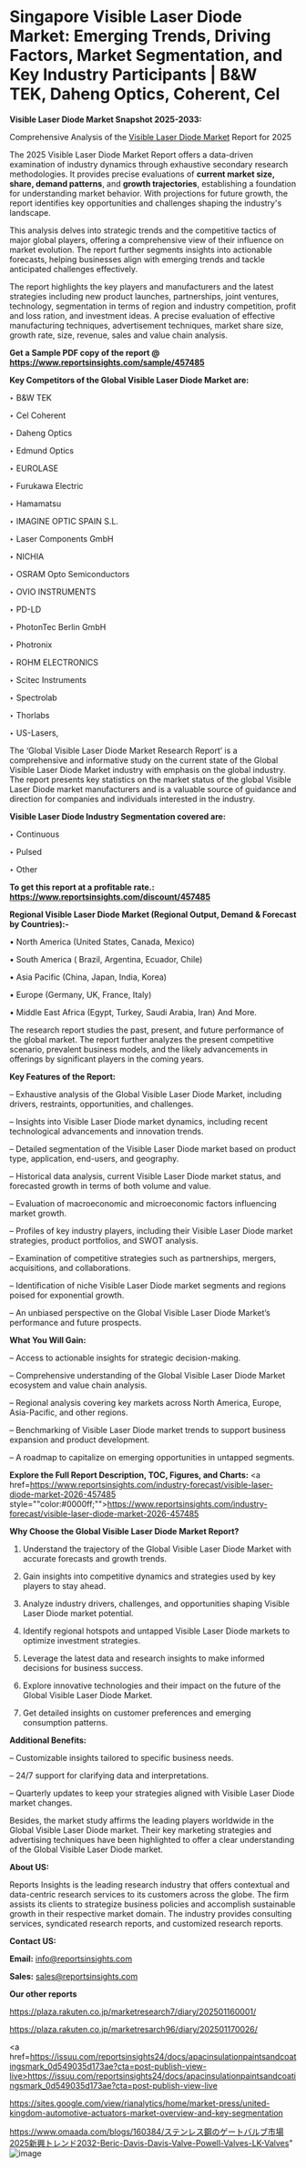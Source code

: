 # Singapore Visible Laser Diode Market: Emerging Trends, Driving Factors, Market Segmentation, and Key Industry Participants | B&W TEK, Daheng Optics, Coherent, Cel

<strong>Visible Laser Diode Market Snapshot 2025-2033:</strong>

Comprehensive Analysis of the <a href=https://www.reportsinsights.com/sample/457485>Visible Laser Diode Market</a> Report for 2025

The 2025 Visible Laser Diode Market Report offers a data-driven examination of industry dynamics through exhaustive secondary research methodologies. It provides precise evaluations of <strong>current market size, share, demand patterns</strong>, and <strong>growth trajectories</strong>, establishing a foundation for understanding market behavior. With projections for future growth, the report identifies key opportunities and challenges shaping the industry's landscape.

This analysis delves into strategic trends and the competitive tactics of major global players, offering a comprehensive view of their influence on market evolution. The report further segments insights into actionable forecasts, helping businesses align with emerging trends and tackle anticipated challenges effectively.

The report highlights the key players and manufacturers and the latest strategies including new product launches, partnerships, joint ventures, technology, segmentation in terms of region and industry competition, profit and loss ration, and investment ideas. A precise evaluation of effective manufacturing techniques, advertisement techniques, market share size, growth rate, size, revenue, sales and value chain analysis.

<strong>Get a Sample PDF copy of the report @ <a href=https://www.reportsinsights.com/sample/457485 style=color:#0000ff;>https://www.reportsinsights.com/sample/457485</a></strong>

<strong>Key Competitors of the Global Visible Laser Diode Market are:</strong>

‣ B&W TEK

‣ Cel Coherent

‣ Daheng Optics

‣ Edmund Optics

‣ EUROLASE

‣ Furukawa Electric

‣ Hamamatsu

‣ IMAGINE OPTIC SPAIN S.L.

‣ Laser Components GmbH

‣ NICHIA

‣ OSRAM Opto Semiconductors

‣ OVIO INSTRUMENTS

‣ PD-LD

‣ PhotonTec Berlin GmbH

‣ Photronix

‣ ROHM ELECTRONICS

‣ Scitec Instruments

‣ Spectrolab

‣ Thorlabs

‣ US-Lasers,

The ‘Global Visible Laser Diode Market Research Report’ is a comprehensive and informative study on the current state of the Global Visible Laser Diode Market industry with emphasis on the global industry. The report presents key statistics on the market status of the global Visible Laser Diode market manufacturers and is a valuable source of guidance and direction for companies and individuals interested in the industry.

<strong>Visible Laser Diode Industry Segmentation covered are:</strong>

‣ Continuous

‣ Pulsed

‣ Other

<strong>To get this report at a profitable rate.: <a href=https://www.reportsinsights.com/discount/457485 style=color:#0000ff;>https://www.reportsinsights.com/discount/457485</a></strong>

<strong>Regional Visible Laser Diode Market (Regional Output, Demand &amp; Forecast by Countries):-</strong>

• North America (United States, Canada, Mexico)

• South America ( Brazil, Argentina, Ecuador, Chile)

• Asia Pacific (China, Japan, India, Korea)

• Europe (Germany, UK, France, Italy)

• Middle East Africa (Egypt, Turkey, Saudi Arabia, Iran) And More.

The research report studies the past, present, and future performance of the global market. The report further analyzes the present competitive scenario, prevalent business models, and the likely advancements in offerings by significant players in the coming years.

<strong>Key Features of the Report:</strong>

– Exhaustive analysis of the Global Visible Laser Diode Market, including drivers, restraints, opportunities, and challenges.

– Insights into Visible Laser Diode market dynamics, including recent technological advancements and innovation trends.

– Detailed segmentation of the Visible Laser Diode market based on product type, application, end-users, and geography.

– Historical data analysis, current Visible Laser Diode market status, and forecasted growth in terms of both volume and value.

– Evaluation of macroeconomic and microeconomic factors influencing market growth.

– Profiles of key industry players, including their Visible Laser Diode market strategies, product portfolios, and SWOT analysis.

– Examination of competitive strategies such as partnerships, mergers, acquisitions, and collaborations.

– Identification of niche Visible Laser Diode market segments and regions poised for exponential growth.

– An unbiased perspective on the Global Visible Laser Diode Market’s performance and future prospects.

<strong>What You Will Gain:</strong>

– Access to actionable insights for strategic decision-making.

– Comprehensive understanding of the Global Visible Laser Diode Market ecosystem and value chain analysis.

– Regional analysis covering key markets across North America, Europe, Asia-Pacific, and other regions.

– Benchmarking of Visible Laser Diode market trends to support business expansion and product development.

– A roadmap to capitalize on emerging opportunities in untapped segments.

<strong>Explore the Full Report Description, TOC, Figures, and Charts:</strong>
<a href=https://www.reportsinsights.com/industry-forecast/visible-laser-diode-market-2026-457485 style=""color:#0000ff;"">https://www.reportsinsights.com/industry-forecast/visible-laser-diode-market-2026-457485</a>

<strong>Why Choose the Global Visible Laser Diode Market Report?</strong>

1. Understand the trajectory of the Global Visible Laser Diode Market with accurate forecasts and growth trends.

2. Gain insights into competitive dynamics and strategies used by key players to stay ahead.

3. Analyze industry drivers, challenges, and opportunities shaping Visible Laser Diode market potential.

4. Identify regional hotspots and untapped Visible Laser Diode markets to optimize investment strategies.

5. Leverage the latest data and research insights to make informed decisions for business success.

6. Explore innovative technologies and their impact on the future of the Global Visible Laser Diode Market.

7. Get detailed insights on customer preferences and emerging consumption patterns.

<strong>Additional Benefits:</strong>

– Customizable insights tailored to specific business needs.

– 24/7 support for clarifying data and interpretations.

– Quarterly updates to keep your strategies aligned with Visible Laser Diode market changes.

Besides, the market study affirms the leading players worldwide in the Global Visible Laser Diode market. Their key marketing strategies and advertising techniques have been highlighted to offer a clear understanding of the Global Visible Laser Diode market.

<strong><strong>About US</strong>:</strong>

Reports Insights is the leading research industry that offers contextual and data-centric research services to its customers across the globe. The firm assists its clients to strategize business policies and accomplish sustainable growth in their respective market domain. The industry provides consulting services, syndicated research reports, and customized research reports.

<strong>Contact US:</strong>

<p class=><b>Email:</b> <a href=mailto:info@reportsinsights.com>info@reportsinsights.com</a></p>
<p class=><b>Sales:</b> <a href=mailto:sales@reportsinsights.com>sales@reportsinsights.com</a></p>

<strong>Our other reports</strong>

<a href=https://plaza.rakuten.co.jp/marketresearch7/diary/202501160001/>https://plaza.rakuten.co.jp/marketresearch7/diary/202501160001/</a>

<a href=https://plaza.rakuten.co.jp/marketresarch96/diary/202501170026/>https://plaza.rakuten.co.jp/marketresarch96/diary/202501170026/</a>

<a href=https://issuu.com/reportsinsights24/docs/apacinsulationpaintsandcoatingsmark_0d549035d173ae?cta=post-publish-view-live>https://issuu.com/reportsinsights24/docs/apacinsulationpaintsandcoatingsmark_0d549035d173ae?cta=post-publish-view-live</a>

<a href=https://sites.google.com/view/rianalytics/home/market-press/united-kingdom-automotive-actuators-market-overview-and-key-segmentation>https://sites.google.com/view/rianalytics/home/market-press/united-kingdom-automotive-actuators-market-overview-and-key-segmentation</a>

<a href=https://www.omaada.com/blogs/160384/ステンレス鋼のゲートバルブ市場2025新興トレンド2032-Beric-Davis-Davis-Valve-Powell-Valves-LK-Valves>https://www.omaada.com/blogs/160384/ステンレス鋼のゲートバルブ市場2025新興トレンド2032-Beric-Davis-Davis-Valve-Powell-Valves-LK-Valves</a>"
![image](https://github.com/user-attachments/assets/e33a2a30-cb61-45e4-bee4-0aef12c750d9)
